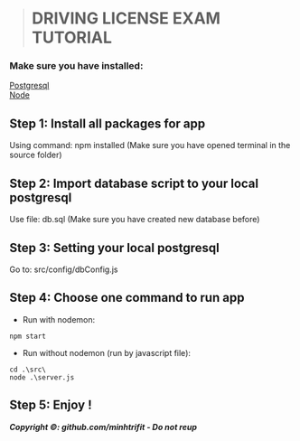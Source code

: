 > # DRIVING LICENSE EXAM TUTORIAL

### Make sure you have installed:
[Postgresql](https://www.postgresql.org)<br>
[Node](https://nodejs.org/en/)

## Step 1: Install all packages for app
Using command: npm installed (Make sure you have opened terminal in the source folder)

## Step 2: Import database script to your local postgresql
Use file: db.sql (Make sure you have created new database before)

## Step 3: Setting your local postgresql
Go to: src/config/dbConfig.js

## Step 4: Choose one command to run app
+ Run with nodemon:
~~~
npm start
~~~
+ Run without nodemon (run by javascript file):
~~~
cd .\src\
node .\server.js
~~~

## Step 5: Enjoy !

***Copyright ©: github.com/minhtrifit - Do not reup***
